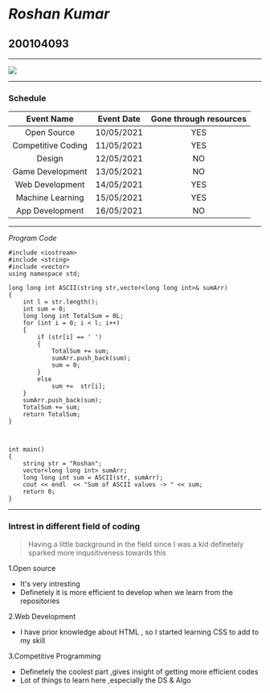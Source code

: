 # *Roshan Kumar*
## 200104093
***
![](https://raw.githubusercontent.com/codingiitg/open_source_submission/main/coding-club%20logo.png)
***
### Schedule
|Event Name|Event Date|Gone through resources|
|:--------:|:--------:|:--------------------:|
|Open Source|10/05/2021|YES|
|Competitive Coding|11/05/2021|YES|
|Design|12/05/2021|NO|
|Game Development|13/05/2021|NO|
|Web Development|14/05/2021|YES|
|Machine Learning|15/05/2021|YES|
|App Development|16/05/2021|NO|
***
_Program Code_
```
#include <iostream>
#include <string>
#include <vector>
using namespace std;

long long int ASCII(string str,vector<long long int>& sumArr)
{ 
    int l = str.length();
    int sum = 0;
    long long int TotalSum = 0L;
    for (int i = 0; i < l; i++)
    {
        if (str[i] == ' ')
        { 
            TotalSum += sum;
            sumArr.push_back(sum);
            sum = 0;
        }
        else            
            sum +=  str[i];       
    }
    sumArr.push_back(sum);
    TotalSum += sum;
    return TotalSum;
}



int main()
{
    string str = "Roshan";
    vector<long long int> sumArr;     
    long long int sum = ASCII(str, sumArr);    
    cout << endl  << "Sum of ASCII values -> " << sum;
    return 0;
}
```
***


### Intrest in different field of coding
> Having a little background in the field since I was a kid definetely sparked more inqusitiveness towards this

1.Open source
  - It's very intresting 
  - Definetely it is more efficient to develop when we learn from the repositories
   
2.Web Development
  - I have prior knowledge about HTML , so I started learning CSS to add to my skill
  
3.Competitive Programming
  - Definetely the coolest part ,gives insight of getting more efficient codes
  - Lot of things to learn here ,especially the DS & Algo
